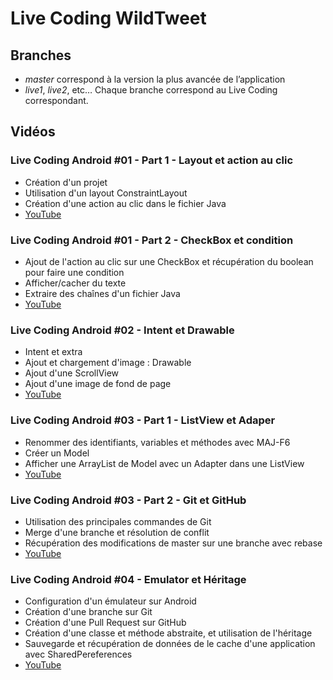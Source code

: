 # Live Coding WildTweet

## Branches

* *master* correspond à la version la plus avancée de l’application
* *live1*, *live2*, etc… Chaque branche correspond au Live Coding correspondant.

## Vidéos

### Live Coding Android #01 - Part 1 - Layout et action au clic

* Création d'un projet
* Utilisation d'un layout ConstraintLayout
* Création d'une action au clic dans le fichier Java
* [YouTube](https://youtu.be/ssvQT7T1KMA)

### Live Coding Android #01 - Part 2 - CheckBox et condition

* Ajout de l'action au clic sur une CheckBox et récupération du boolean pour faire une condition
* Afficher/cacher du texte
* Extraire des chaînes d'un fichier Java
* [YouTube](https://youtu.be/4ekrcAQ7vro)

### Live Coding Android #02 - Intent et Drawable

* Intent et extra
* Ajout et chargement d'image : Drawable
* Ajout d'une ScrollView
* Ajout d'une image de fond de page
* [YouTube](https://youtu.be/GHHjbMiZRV8)

### Live Coding Android #03 - Part 1 - ListView et Adaper
* Renommer des identifiants, variables et méthodes avec MAJ-F6
* Créer un Model
* Afficher une ArrayList de Model avec un Adapter dans une ListView
* [YouTube](https://youtu.be/670BsaNyLPQ)

### Live Coding Android #03 - Part 2 - Git et GitHub
* Utilisation des principales commandes de Git
* Merge d'une branche et résolution de conflit
* Récupération des modifications de master sur une branche avec rebase
* [YouTube](https://youtu.be/c0lnrdSlros)

### Live Coding Android #04 - Emulator et Héritage
* Configuration d'un émulateur sur Android
* Création d'une branche sur Git
* Création d'une Pull Request sur GitHub
* Création d'une classe et méthode abstraite, et utilisation de l'héritage
* Sauvegarde et récupération de données de le cache d'une application avec SharedPereferences
* [YouTube](https://youtu.be/DHjA5AKCn7M)
